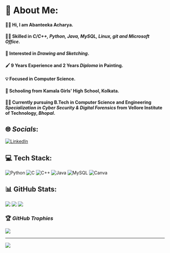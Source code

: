 # 💫 **About Me:**
#### 🙋‍♀️ Hi, I am **Abanteeka Acharya**.
#### 👩‍💻 Skilled in ***C/C++, Python, Java, MySQL, Linux, git and Microsoft Office***. 
#### 🎨 Interested in ***Drawing and Sketching***.
#### 🖌️ **9 Years Experience** and **2 Years *Diploma* in Painting**.
#### 💡 Focused in **Computer Science**. 
#### 🎒 Schooling from **Kamala Girls' High School, Kolkata**. 
#### 👩‍🎓 Currently pursuing **B.Tech** in **Computer Science and Engineering *Specialization in Cyber Security & Digital Forensics*** from **Vellore Institute of Technology,** ***Bhopal***.


## 🌐 *Socials*:
[![LinkedIn](https://img.shields.io/badge/LinkedIn-%230077B5.svg?logo=linkedin&logoColor=white)](https://www.linkedin.com/in/abanteeka-acharya-1867ab225/) 

## 💻 **Tech Stack**:
![Python](https://img.shields.io/badge/python-3670A0?style=flat-square&logo=python&logoColor=ffdd54) ![C](https://img.shields.io/badge/c-%2300599C.svg?style=flat-square&logo=c&logoColor=white) ![C++](https://img.shields.io/badge/c++-%2300599C.svg?style=flat-square&logo=c%2B%2B&logoColor=white) ![Java](https://img.shields.io/badge/java-%23ED8B00.svg?style=flat-square&logo=java&logoColor=white) ![MySQL](https://img.shields.io/badge/mysql-%2300f.svg?style=flat-square&logo=mysql&logoColor=white) ![Canva](https://img.shields.io/badge/Canva-%2300C4CC.svg?style=flat-square&logo=Canva&logoColor=white)
## 📊 **GitHub Stats**:
![](https://github-readme-stats-sigma-five.vercel.app/api?username=Abanteeka&theme=dark&hide_border=false&include_all_commits=false&count_private=false)
![](https://github-readme-streak-stats.herokuapp.com/?user=Abanteeka&theme=dark&hide_border=false)
![](https://github-readme-stats-sigma-five.vercel.app/api/top-langs/?username=Abanteeka&theme=dark&hide_border=false&include_all_commits=false&count_private=false&layout=compact)

### 🏆 *GitHub Trophies*
![](https://github-profile-trophy.vercel.app/?username=Abanteeka&theme=radical&no-frame=false&no-bg=true&margin-w=4)

---
[![](https://visitcount.itsvg.in/api?id=Abanteeka&icon=5&color=3)](https://visitcount.itsvg.in)
